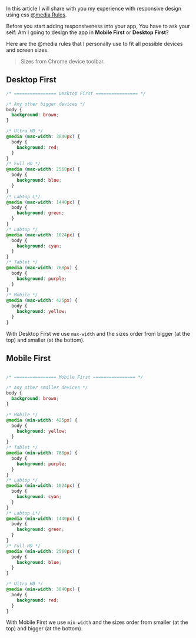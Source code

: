 In this article I will share with you my experience with responsive design using css [@media Rules](https://www.w3schools.com/cssref/css3_pr_mediaquery.asp).

Before you start adding responsiveness into your app, You have to ask your self:
Am I going to design the app in **Mobile First**  or **Desktop First**?

Here are the @media rules that I personally use to fit all possible devices and screen sizes.

> Sizes from Chrome device toolbar.

## Desktop First

``` css
/* ================ Desktop First ================ */

/* Any other bigger devices */
body {
  background: brown;
}

/* Ultra HD */
@media (max-width: 3840px) {
  body {
    background: red;
  }
}
/* Full HD */
@media (max-width: 2560px) {
  body {
    background: blue;
  }
}
/* Labtop L*/
@media (max-width: 1440px) {
  body {
    background: green;
  }
}
/* Labtop */
@media (max-width: 1024px) {
  body {
    background: cyan;
  }
}
/* Tablet */
@media (max-width: 768px) {
  body {
    background: purple;
  }
}
/* Mobile */
@media (max-width: 425px) {
  body {
    background: yellow;
  }
}
```
With Desktop First we use `max-width` and the sizes order from bigger (at the top) and smaller (at the bottom).

## Mobile First

```css

/* ================ Mobile First ================ */

/* Any other smaller devices */
body {
  background: brown;
}

/* Mobile */
@media (min-width: 425px) {
  body {
    background: yellow;
  }
}
/* Tablet */
@media (min-width: 768px) {
  body {
    background: purple;
  }
}
/* Labtop */
@media (min-width: 1024px) {
  body {
    background: cyan;
  }
}
/* Labtop L*/
@media (min-width: 1440px) {
  body {
    background: green;
  }
}
/* Full HD */
@media (min-width: 2560px) {
  body {
    background: blue;
  }
}

/* Ultra HD */
@media (min-width: 3840px) {
  body {
    background: red;
  }
}
```
With Mobile First we use `min-width` and the sizes order from smaller (at the top) and bigger (at the bottom).
